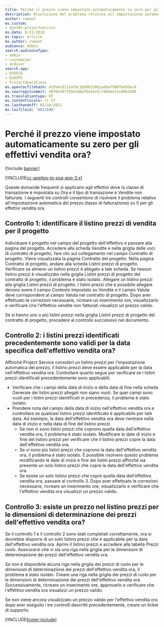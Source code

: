 ```yaml
---
title: Perché il prezzo viene impostato automaticamente su zero per gli effettivi vendita ora?
description: Risoluzione del problema relativo all'impostazione automatica su zero del prezzo per gli effettivi vendita ora.
author: rumant
ms.custom:
- dyn365-projectservice
ms.date: 8/21/2018
ms.topic: article
ms.author: rumant
audience: Admin
search.audienceType:
- admin
- customizer
- enduser
search.app:
- D365CE
- D365PS
- ProjectOperations
ms.openlocfilehash: e32b4c8113afdc18d9b220b1a8daf5007be93ac8
ms.sourcegitcommit: 40f68387f594180af64a5e5c748b6efa188bd300
ms.translationtype: HT
ms.contentlocale: it-IT
ms.lasthandoff: 05/10/2021
ms.locfileid: "6011646"
---
```

# <a name="why-is-price-defaulting-to-zero-on-time-sales-actuals"></a>Perché il prezzo viene impostato automaticamente su zero per gli effettivi vendita ora?

[!include [banner](../includes/psa-now-project-operations.md)]

[!INCLUDE[cc-applies-to-psa-app-3.x](../includes/cc-applies-to-psa-app-3x.md)]

Queste domande frequenti si applicano agli effettivi dove la classe di transazione è impostata su Ora e il tipo di transazione è Vendite non fatturate. I seguenti tre controlli consentono di risolvere il problema relativo all'impostazione automatica del prezzo (tasso di fatturazione) su 0 per gli effettivi vendita ora.

## <a name="check-1-identify-the-sales-price-list-for-the-project"></a>Controllo 1: identificare il listino prezzi di vendita per il progetto

Individuare il progetto nel campo del progetto dell'effettivo e passare alla pagina del progetto. Accedere alla scheda Vendite e nella griglia delle voci di contratto di progetto, fare clic sul collegamento nel campo Contratto di progetto. Viene visualizzata la pagina Contratto del progetto. Nella pagina Contratto di progetto, andare alla scheda Listini prezzi di progetto. Verificare se almeno un listino prezzi è allegato a tale scheda. Se nessun listino prezzi è visualizzato nella griglia Listini prezzi di progetto del contratto di progetto, il problema è stato isolato. Allegare un listino prezzi alla griglia Listini prezzi di progetto. I listini prezzi che è possibile allegare devono avere il campo Contesto impostato su Vendite e il campo Valuta deve corrispondere al campo Valuta nel contratto di progetto. Dopo aver effettuato le correzioni necessarie, ricreare un inserimento ore, visualizzarlo e verificare che l'effettivo vendite non fatturati visualizzi un prezzo valido. 

Se si hanno uno o più listini prezzi nella griglia Listini prezzi di progetto del contratto di progetto, procedere al controllo successivo nel documento.

## <a name="check-2-are-any-of-the-price-lists-identified-above-valid-for-the-specific-date-of-the-time-sales-actual"></a>Controllo 2: i listini prezzi identificati precedentemente sono validi per la data specifica dell'effettivo vendita ora?

Affinché Project Service consideri un listino prezzi per l'impostazione automatica del prezzo, il listino prezzi deve essere applicabile per la data nell'effettivo vendita ora. Controllare quanto segue per verificare se i listini prezzi identificati precedentemente sono applicabili:
- Verificare che i campi della data di inizio e della data di fine nella scheda Generale dei listini prezzi allegati non siano vuoti. Se quei campi sono vuoti per i listini prezzi identificati in precedenza, il problema è stato isolato. 
- Prendere nota del campo della data di inizio nell'effettivo vendita ora e controllare se qualsiasi listino prezzi identificato è applicabile per tale data. Ad esempio, la data dell'effettivo vendita ora deve rientrare nella data di inizio e nella data di fine del listino prezzi. 
    - Se non vi sono listini prezzi che coprono quella data dell'effettivo vendita ora, il problema è stato isolato. Modificare le date di inizio e fine del listino prezzi per verificare che il listino prezzi copre la data dell'effettivo vendita ora. 
    - Se vi sono più listini prezzi che coprono la data dell'effettivo vendita ora, il problema è stato isolato. È possibile risolvere questo problema modificando le date di inizio e fine dei listini prezzi affinché sia presente un solo listino prezzi che copre la data dell'effettivo vendita ora. 
    - Se esiste un solo listino prezzi che copre quella data dell'effettivo vendita ora, passare al controllo 3.
Dopo aver effettuato le correzioni necessarie, ricreare un inserimento ore, visualizzarlo e verificare che l'effettivo vendita ora visualizzi un prezzo valido.

## <a name="check-3-is-there-a-price-in-the-price-list-for-the-pricing-dimensions-on-the-time-sales-actual"></a>Controllo 3: esiste un prezzo nel listino prezzi per le dimensioni di determinazione dei prezzi dell'effettivo vendita ora?

Se il controllo 1 e il controllo 2 sono stati completati correttamente, ora si dovrebbe disporre di un solo listino prezzi che è applicabile per la data dell'effettivo vendita ora. Aprire il listino prezzi e accedere alla tabella Prezzi ruolo. Assicurarsi che vi sia una riga nella griglia per le dimensioni di determinazione dei prezzi dell'effettivo vendita ora.

Se non è disponibile alcuna riga nella griglia dei prezzi di ruolo per le dimensioni di determinazione dei prezzi dell'effettivo vendita ora, il problema è stato isolato. Creare una riga nella griglia dei prezzi di ruolo per le dimensioni di determinazione dei prezzi dell'effettivo vendita ora. Successivamente, ricreare un inserimento ore, approvarlo e verificare che l'effettivo vendita ora visualizzi un prezzo valido.

Se non viene ancora visualizzato un prezzo valido per l'effettivo vendita ora dopo aver eseguito i tre controlli descritti precedentemente, creare un ticket di supporto. 



[!INCLUDE[footer-include](../includes/footer-banner.md)]